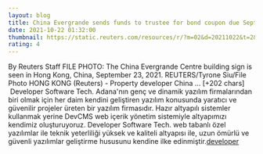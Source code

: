 ```yaml
--- 
layout: blog
title: China Evergrande sends funds to trustee for bond coupon due Sept 23 -source - Reuters
date: 2021-10-22 01:32:00
thumbnail: https://static.reuters.com/resources/r/?m=02&d=20211022&t=2&i=1578656026&r=LYNXMPEH9L01F&w=800
rating: 4
---
```

By Reuters Staff
FILE PHOTO: The China Evergrande Centre building sign is seen in Hong Kong, China, September 23, 2021. REUTERS/Tyrone Siu/File Photo
HONG KONG (Reuters) - Property developer China … [+202 chars]</br>&nbsp;Developer Software Tech. Adana'nın genç ve dinamik yazılım firmalarından biri olmak için her daim kendini geliştiren yazılım konusunda yaratıcı ve güvenilir projeler üreten bir yazılım firmasıdır. Hazır altyapılı sistemler kullanmak yerine DevCMS web içerik yönetim sistemiyle altyapımızı kendimiz oluşturuyoruz. Developer Software Tech. web tabanlı özel yazılımlar ile teknik yeterliliği yüksek ve kaliteli altyapısı ile, uzun ömürlü ve güvenli yazılımlar geliştirme hususunu kendine ilke edinmiştir.<a href="https://www.developerbilisim.com/">developer</a>